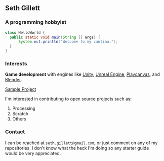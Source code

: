 ## Seth Gillett
### A programming hobbyist

```java
class HelloWorld {
  public static void main(String [] args) {
      System.out.println("Welcome to my cantina.");
  }
}
```

### Interests

**Game development** with engines like [Unity](unity3d.com), [Unreal Engine](https://www.unrealengine.com/en-US/blog), [Playcanvas](plancanvas.com), and [Blender](blender.org).

[Sample Project](DemoBuild)

I'm interested in contributing to open source projects such as:

1. Processing
2. Scratch
3. Others

### Contact

I can be reached at `seth.gillett@gmail.com`, or just comment on any of my repositories. I don't know what the heck I'm doing so any starter guide would be very appreciated.
